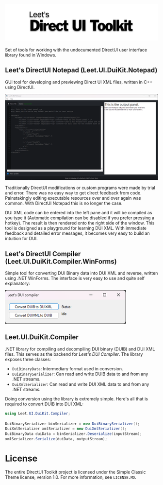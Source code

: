 ![Leet's DirectUI Toolkit](https://raw.githubusercontent.com/AEAEAEAE4343/Leet.UI.DuiKit/master/screenshots/bannernofonts.svg)
---
Set of tools for working with the undocumented DirectUI user interface library found in Windows.

## Leet's DirectUI Notepad (Leet.UI.DuiKit.Notepad)
GUI tool for developing and previewing Direct UI XML files, written in C++ using DirectUI.

![Leet's DirectUI Notepad](https://raw.githubusercontent.com/AEAEAEAE4343/Leet.UI.DuiKit/master/screenshots/notepad.png)

Traditionally DirectUI modifications or custom programs were made by trial and error. There was no easy way to get direct feedback from code. Painstakingly editing executable resources over and over again was common. With DirectUI Notepad this is no longer the case.

DUI XML code can be entered into the left pane and it will be compiled as you type it (Automatic compilation can be disabled if you prefer pressing a hotkey). The result is then rendered onto the right side of the window. This tool is designed as a playground for learning DUI XML. With immediate feedback and detailed error messages, it becomes very easy to build an intuition for DUI.

## Leet's DirectUI Compiler (Leet.UI.DuiKit.Compiler.WinForms)
Simple tool for converting DUI Binary data into DUI XML and reverse, written using .NET WinForms. 
The interface is very easy to use and quite self explanatory:

![Leet's DirectUI Compiler](https://raw.githubusercontent.com/AEAEAEAE4343/Leet.UI.DuiKit/master/screenshots/winformscompiler.png)

## Leet.UI.DuiKit.Compiler
.NET library for compiling and decompiling DUI binary (DUIB) and DUI XML files. This serves as the backend for *Leet's DUI Compiler*.
The library exposes three classes:
- `DuiBinaryData`: Intermediary format used in conversion.
- `DuiBinarySerializer`: Can read and write DUIB data to and from any .NET streams.
- `DuiXmlSerializer`: Can read and write DUI XML data to and from any .NET streams.

Doing conversion using the library is extremely simple. Here's all that is required to convert DUIB into DUI XML:
```csharp
using Leet.UI.DuiKit.Compiler;

DuiBinarySerializer binSerializer = new DuiBinarySerializer();
DuiXmlSerializer xmlSerializer = new DuiXmlSerializer();
DuiBinaryData duiData = binSerializer.Deserialize(inputStream);
xmlSerializer.Serialize(duiData, outputStream);
```

# License
The entire DirectUI Toolkit project is licensed under the Simple Classic Theme license, version 1.0. For more information, see `LICENSE.MD`.